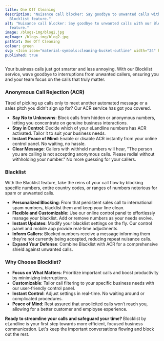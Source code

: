 ```yaml
---
title: One Off Cleaning
description: "Nuisance call blocker: Say goodbye to unwanted calls with our
  Blocklist feature."
alt: "Nuisance call blocker: Say goodbye to unwanted calls with our Blocklist
  feature."
image: /blogs-img/blog2.jpg
ogImage: /blogs-img/blog2.jpg
pathtxt: One Off Cleaning
colour: green
svg: <Icon icon="material-symbols:cleaning-bucket-outline" width="24" height="24" />
published: true
---
```


Your business calls just got smarter and less annoying. With our Blocklist service, wave goodbye to interruptions from unwanted callers, ensuring you and your team focus on the calls that truly matter.

### Anonymous Call Rejection (ACR)

Tired of picking up calls only to meet another automated message or a sales pitch you didn't sign up for? Our ACR service has got you covered.

- **Say No to Unknowns**: Block calls from hidden or anonymous numbers, letting you concentrate on genuine business interactions.
- **Stay in Control**: Decide which of your eLandline numbers has ACR activated. Tailor it to suit your business needs.
- **Instant Peace of Mind**: Enable or disable ACR instantly from your online control panel. No waiting, no hassle.
- **Clear Message**: Callers with withheld numbers will hear, "The person you are calling is not accepting anonymous calls. Please redial without withholding your number." No more guessing for your callers.

### Blacklist

With the Blacklist feature, take the reins of your call flow by blocking specific numbers, entire country codes, or ranges of numbers notorious for spam or unwanted calls.

- **Personalized Blocking**: From that persistent sales call to international spam numbers, blacklist them and keep your line clean.
- **Flexible and Customizable**: Use our online control panel to effortlessly manage your blacklist. Add or remove numbers as your needs evolve.
- **Instant Updates**: Modify your blacklist settings on the fly. Our control panel and mobile app provide real-time adjustments.
- **Inform Callers**: Blocked numbers receive a message informing them they're not currently being accepted, reducing repeat nuisance calls.
- **Expand Your Defense**: Combine Blacklist with ACR for a comprehensive shield against unwanted calls.

### Why Choose Blocklist?

- **Focus on What Matters**: Prioritize important calls and boost productivity by minimizing interruptions.
- **Customizable**: Tailor call filtering to your specific business needs with our user-friendly control panel.
- **Instant Control**: Adjust settings in real-time. No waiting around or complicated procedures.
- **Peace of Mind**: Rest assured that unsolicited calls won’t reach you, allowing for a better customer and employee experience.

**Ready to streamline your calls and safeguard your time?** Blocklist by eLandline is your first step towards more efficient, focused business communication. Let's keep the important conversations flowing and block out the rest.
